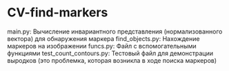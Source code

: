 # CV-find-markers

main.py: Вычисление инвариантного представления (нормализованного вектора) для обнаружения маркера
find_objects.py: Нахождение маркеров на изображении
funcs.py: Файл с вспомогательными функциями
test_count_contours.py: Тестовый файл для демонстрации выродков (это проблемка, которая возникла в ходе поиска маркеров)
